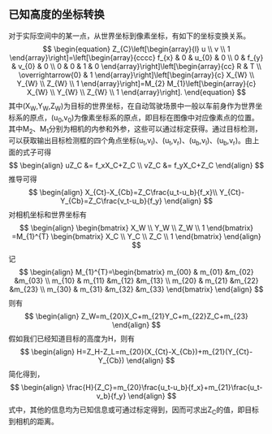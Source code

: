 ## 已知高度的坐标转换

对于实际空间中的某一点，从世界坐标到像素坐标，有如下的坐标变换关系。
$$
\begin{equation}
	Z_{C}\left[\begin{array}{l}
		u \\
		v \\
		1
	\end{array}\right]=\left[\begin{array}{cccc}
		f_{x} & 0 & u_{0} & 0 \\
		0 & f_{y} & v_{0} & 0 \\
		0 & 0 & 1 & 0
	\end{array}\right]\left[\begin{array}{cc}
		R & T \\
		\overrightarrow{0} & 1
	\end{array}\right]\left[\begin{array}{c}
		X_{W} \\
		Y_{W} \\
		Z_{W} \\
		1
	\end{array}\right]=M_{2} M_{1}\left[\begin{array}{c}
		X_{W} \\
		Y_{W} \\
		Z_{W} \\
		1
	\end{array}\right].
\end{equation}
$$
其中(X<sub>W</sub>,Y<sub>W</sub>,Z<sub>W</sub>)为目标的世界坐标，在自动驾驶场景中一般以车前身作为世界坐标系的原点，(u<sub>0</sub>,v<sub>0</sub>)为像素坐标系的原点，即目标在图像中对应像素点的位置。其中M<sub>2</sub>、M<sub>1</sub>分别为相机的内参和外参，这些可以通过标定获得。通过目标检测，可以获取输出目标检测框的四个角点坐标(u<sub>t</sub>,v<sub>l</sub>)、(u<sub>t</sub>,v<sub>r</sub>)、(u<sub>b</sub>,v<sub>l</sub>)、(u<sub>b</sub>,v<sub>r</sub>)。由上面的式子可得
$$
\begin{align}
	uZ_C &= f_xX_C+Z_C \\ vZ_C &= f_yX_C+Z_C
\end{align}
$$
推导可得
$$
\begin{align}
	X_{Ct}-X_{Cb}=Z_C\frac{u_t-u_b}{f_x}\\ Y_{Ct}-Y_{Cb}=Z_C\frac{v_t-u_b}{f_y} 
\end{align}
$$
对相机坐标和世界坐标有
$$
\begin{align}
\begin{bmatrix}
	X_W
	\\
	Y_W
	\\
	Z_W
	\\
	1
\end{bmatrix}
=M_{1}^{T}
\begin{bmatrix}
	X_C
	\\
	Y_C
	\\
	Z_C
	\\
	1
\end{bmatrix}
\end{align}
$$
记
$$
\begin{align}
	M_{1}^{T}=\begin{bmatrix}
		m_{00} & m_{01} &m_{02}  &m_{03} \\
		m_{10} & m_{11} &m_{12}  &m_{13} \\
		m_{20} & m_{21} &m_{22}  &m_{23} \\
		m_{30} & m_{31} &m_{32}  &m_{33}
	\end{bmatrix}
\end{align}
$$
则有
$$
\begin{align}
	Z_W=m_{20}X_C+m_{21}Y_C+m_{22}Z_C+m_{23}
\end{align}
$$
假如我们已经知道目标的高度为H，则有
$$
\begin{align}
	H=Z_H-Z_L=m_{20}(X_{Ct}-X_{Cb})+m_{21}(Y_{Ct}-Y_{Cb})
\end{align}
$$
简化得到，
$$
\begin{align}
	\frac{H}{Z_C}=m_{20}\frac{u_t-u_b}{f_x}+m_{21}\frac{u_t-v_b}{f_y}
\end{align}
$$
式中，其他的信息均为已知信息或可通过标定得到，因而可求出Z<sub>C</sub>的值，即目标到相机的距离。